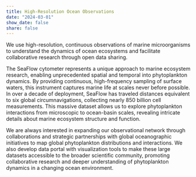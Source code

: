 ```yaml
---
title: High-Resolution Ocean Observations
date: "2024-03-01"
show_date: false
share: false
---
```

We use high-resolution, continuous observations of marine microorganisms to understand the dynamics of ocean ecosystems and facilitate collaborative research through open data sharing.

<!--more-->

The SeaFlow cytometer represents a unique approach to marine ecosystem research, enabling unprecedented spatial and temporal into phytoplankton dynamics. By providing continuous, high-frequency sampling of surface waters, this instrument captures marine life at scales never before possible. In over a decade of deployment, SeaFlow has traveled distances equivalent to six global circumnavigations, collecting nearly 850 billion cell measurements. This massive dataset allows us to explore phytoplankton interactions from microscopic to ocean-basin scales, revealing intricate details about marine ecosystem structure and function. 

We are always interested in expanding our observational network through collaborations and strategic partnerships with global oceanographic initiatives to map global phytoplankton distributions and interactions. We also develop data portal with visualization tools to make these large datasets accessible to the broader scientific community, promoting collaborative research and deeper understanding of phytoplankton dynamics in a changing ocean environment.
